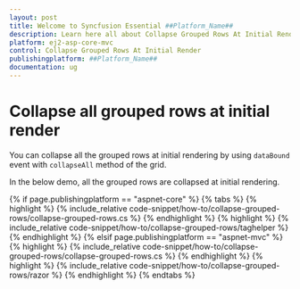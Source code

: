 ```yaml
---
layout: post
title: Welcome to Syncfusion Essential ##Platform_Name##
description: Learn here all about Collapse Grouped Rows At Initial Render of Syncfusion Essential ##Platform_Name## widgets based on HTML5 and jQuery.
platform: ej2-asp-core-mvc
control: Collapse Grouped Rows At Initial Render
publishingplatform: ##Platform_Name##
documentation: ug
---
```



# Collapse all grouped rows at initial render

You can collapse all the grouped rows at initial rendering by using `dataBound` event with  `collapseAll` method of the grid.

In the below demo, all the grouped rows are collapsed at initial rendering.

{% if page.publishingplatform == "aspnet-core" %}
{% tabs %}
{% highlight %}
{% include_relative code-snippet/how-to/collapse-grouped-rows/collapse-grouped-rows.cs %}
{% endhighlight %}
{% highlight %}
{% include_relative code-snippet/how-to/collapse-grouped-rows/taghelper %}
{% endhighlight %}
{% elsif page.publishingplatform == "aspnet-mvc" %}
{% highlight %} {% include_relative code-snippet/how-to/collapse-grouped-rows/collapse-grouped-rows.cs %}
{% endhighlight %}
{% highlight %}
{% include_relative code-snippet/how-to/collapse-grouped-rows/razor %}
{% endhighlight %}
{% endtabs %}


